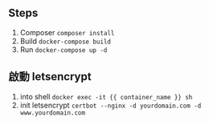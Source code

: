 ## Steps

1. Composer ``` composer install ```
2. Build ``` docker-compose build ```
3. Run ``` docker-compose up -d ```

## 啟動 letsencrypt

1. into shell ``` docker exec -it {{ container_name }} sh ```
2. init letsencrypt ``` certbot --nginx -d yourdomain.com -d www.yourdomain.com ```



